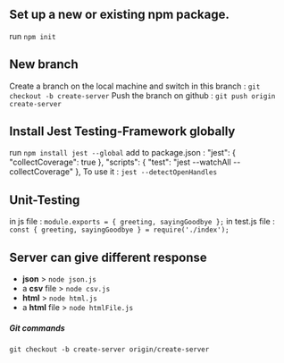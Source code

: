 <!-- Here I will write down all of my steps -->

## Set up a new or existing npm package.
run `npm init`

## New branch
Create a branch on the local machine and switch in this branch :
`git checkout -b create-server`
Push the branch on github :
`git push origin create-server`

## Install Jest Testing-Framework globally
run `npm install jest --global`
add to package.json :
"jest": {
    "collectCoverage": true
  },
"scripts": {
    "test": "jest --watchAll --collectCoverage"
  },
To use it :
`jest --detectOpenHandles`

## Unit-Testing
in js file :
`module.exports = { greeting, sayingGoodbye };`
in test.js file :
`const { greeting, sayingGoodbye } = require('./index');`

## Server can give different response
* **json** > `node json.js`
* a **csv** file > `node csv.js`
* **html** > `node html.js`
* a **html** file > `node htmlFile.js`

##### Git commands
<!-- use remote branch locally -->
`git checkout -b create-server origin/create-server`
